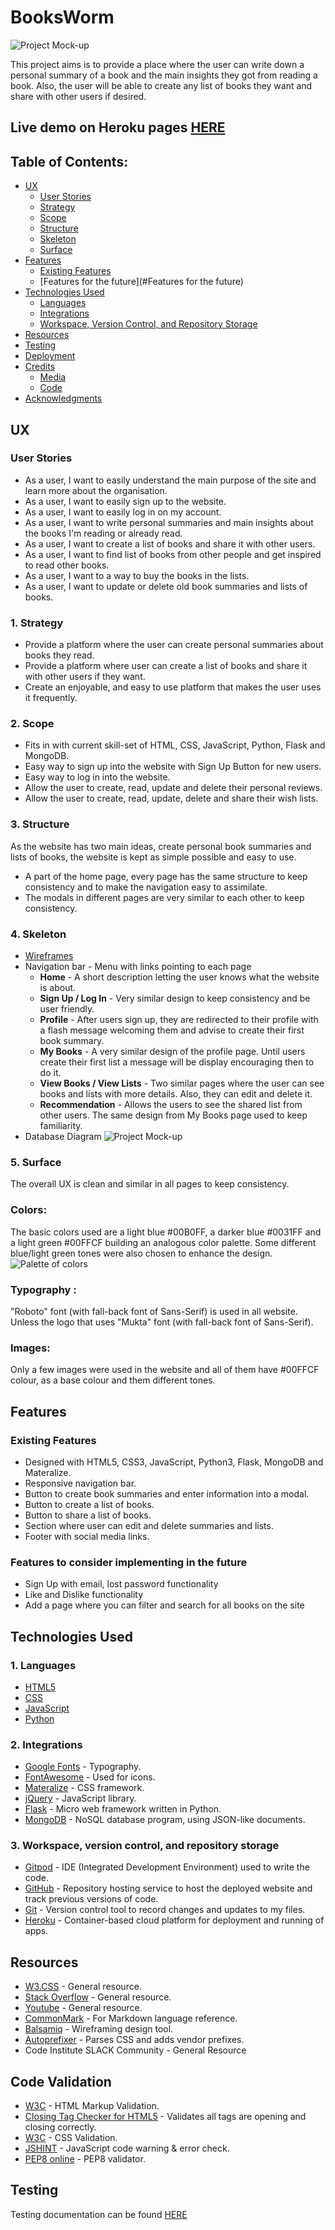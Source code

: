 # BooksWorm

![Project Mock-up](static/images/ms3_header.png)

This project aims is to provide a place where the user can write down a personal summary of a book and the main insights they 
got from reading a book.
Also, the user will be able to create any list of books they want and share with other users if desired.

## Live demo on Heroku pages [HERE](http://bookworm-ms3.herokuapp.com/home)

## Table of Contents:

- [UX](#ux)
  - [User Stories](#user-stories)
  - [Strategy](#1-strategy)
  - [Scope](#2-scope)
  - [Structure](#3-structure)
  - [Skeleton](#4-skeleton)
  - [Surface](#5-surface)
- [Features](#features)
  - [Existing Features](#existing-features)
  - [Features for the future](#Features for the future)
- [Technologies Used](#technologies-used)
  - [Languages](#1-languages)
  - [Integrations](#2-integrations)
  - [Workspace, Version Control, and Repository Storage](#3-workspace-version-control-and-repository-storage)
- [Resources](#resources)
- [Testing](#testing)
- [Deployment](#deployment)
- [Credits](#credits)
  - [Media](#media)
  - [Code](#code)
- [Acknowledgments](#acknowledgments)

## UX

### User Stories

- As a user, I want to easily understand the main purpose of the site and learn more about the organisation.
- As a user, I want to easily sign up to the website.
- As a user, I want to easily log in on my account.
- As a user, I want to write personal summaries and main insights about the books I'm reading or already read.
- As a user, I want to create a list of books and share it with other users.
- As a user, I want to find list of books from other people and get inspired to read other books.
- As a user, I want to a way to buy the books in the lists.
- As a user, I want to update or delete old book summaries and lists of books.

### 1. Strategy

- Provide a platform where the user can create personal summaries about books they read.
- Provide a platform where user can create a list of books and share it with other users if they want.
- Create an enjoyable, and easy to use platform that makes the user uses it frequently.

### 2. Scope

- Fits in with  current skill-set of HTML, CSS, JavaScript, Python, Flask and MongoDB.
- Easy way to sign up into the website with Sign Up Button for new users.
- Easy way to log in into the website.
- Allow the user to create, read, update and delete their personal reviews.
- Allow the user to create, read, update, delete and share their wish lists.

### 3. Structure

As the website has two main ideas, create personal book summaries and lists of books, the website is kept as simple possible 
and easy to use.

- A part of the home page, every page has the same structure to keep consistency and to make the navigation easy to assimilate.
- The modals in different pages are very similar to each other to keep consistency.

### 4. Skeleton

- [Wireframes](static/wireframes)
- Navigation bar - Menu with links pointing to each page
  - **Home** -  A short description letting the user knows what the website is about.
  - **Sign Up / Log In** - Very similar design to keep consistency and be user friendly.
  - **Profile** - After users sign up, they are redirected to their profile with a flash message welcoming them and advise to create 
  their first book summary.
  - **My Books** - A very similar design of the profile page. Until users create their first list a message will be display 
  encouraging then to do it.
  - **View Books / View Lists** - Two similar pages where the user can see books and lists with more details. Also, they can edit 
  and delete it.
  - **Recommendation** - Allows the users to see the shared list from other users. The same design from My Books page used to keep familiarity.
- Database Diagram
![Project Mock-up](static/images/database.png)

### 5. Surface
The overall UX is clean and similar in all pages to keep consistency.

### Colors:
The basic colors used are a light blue #00B0FF, a darker blue #0031FF and a light green #00FFCF building an analogous color palette. Some different blue/light green tones were 
also chosen to enhance the design.
![Palette of colors](static/images/colors_ms3.png)

### Typography :

"Roboto" font (with fall-back font of Sans-Serif) is used in all website. Unless the logo that uses "Mukta" font (with fall-back 
font of Sans-Serif).

### Images:
Only a few images were used in the website and all of them have #00FFCF colour, as a base colour and them different tones.

## Features
### Existing Features

- Designed with HTML5, CSS3, JavaScript, Python3, Flask, MongoDB and Materalize.
- Responsive navigation bar.
- Button to create book summaries and enter information into a modal.
- Button to create a list of books.
- Button to share a list of books.
- Section where user can edit and delete summaries and lists.
- Footer with social media links.

### Features to consider implementing in the future

- Sign Up with email, lost password functionality
- Like and Dislike functionality
- Add a page where you can filter and search for all books on the site

## Technologies Used

### 1. Languages

- [HTML5](https://en.wikipedia.org/wiki/HTML5)
- [CSS](https://en.wikipedia.org/wiki/CSS)
- [JavaScript](https://en.wikipedia.org/wiki/JavaScript)
- [Python](<https://en.wikipedia.org/wiki/Python_(programming_language)>)

### 2. Integrations

- [Google Fonts](https://fonts.google.com/) - Typography.
- [FontAwesome](https://fontawesome.com/) - Used for icons.
- [Materalize](https://materializecss.com/) - CSS framework.
- [jQuery](https://jquery.com/) - JavaScript library.
- [Flask](https://flask.palletsprojects.com/en/1.1.x/) - Micro web framework written in Python.
- [MongoDB](https://www.mongodb.com/) - NoSQL database program, using JSON-like documents.

### 3. Workspace, version control, and repository storage

- [Gitpod](https://www.gitpod.io/) - IDE (Integrated Development Environment) used to write the code.
- [GitHub](https://github.com/) - Repository hosting service to host the deployed website and track previous versions of code.
- [Git](https://git-scm.com/) - Version control tool to record changes and updates to my files.
- [Heroku](https://www.heroku.com/) - Container-based cloud platform for deployment and running of apps.

## Resources

- [W3.CSS](https://www.w3schools.com/w3css/defaulT.asp) - General resource.
- [Stack Overflow](https://pt.stackoverflow.com/) - General resource.
- [Youtube](https://www.youtube.com/) - General resource.
- [CommonMark](https://commonmark.org/) - For Markdown language reference.
- [Balsamiq](https://balsamiq.com/wireframes/) - Wireframing design tool.
- [Autoprefixer](https://autoprefixer.github.io/) - Parses CSS and adds vendor prefixes.
- Code Institute SLACK Community - General Resource

## Code Validation

- [W3C](https://validator.w3.org/) - HTML Markup Validation.
- [Closing Tag Checker for HTML5](https://www.aliciaramirez.com/closing-tags-checker/) - Validates all tags are opening and closing 
correctly.
- [W3C](https://jigsaw.w3.org/css-validator/) - CSS Validation.
- [JSHINT](https://jshint.com/) - JavaScript code warning & error check.
- [PEP8 online](http://pep8online.com/) - PEP8 validator.

## Testing

Testing documentation can be found [HERE](static/testing/TESTING.md)
